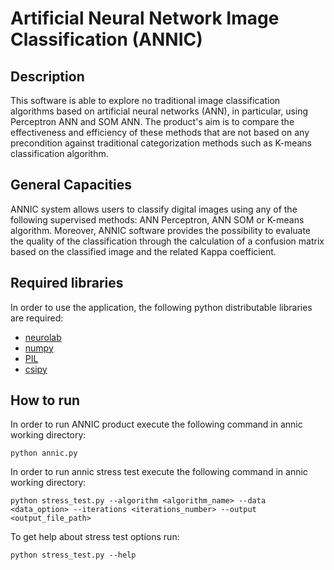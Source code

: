 # Artificial Neural Network Image Classification (ANNIC)


Description
-----
This software is able to explore no traditional image classification algorithms based on artificial neural networks (ANN), in particular, using Perceptron ANN and SOM ANN.
The product's aim is to compare the effectiveness and efficiency of these methods that are not based on any 
precondition against traditional categorization methods such as K-means classification algorithm.


General Capacities
-----
ANNIC system allows users to classify digital images using any of the following supervised methods: ANN Perceptron, ANN SOM or K-means algorithm.
Moreover, ANNIC software provides the possibility to evaluate the quality of the classification through the calculation of a confusion matrix based on the classified image and the related Kappa coefficient.


Required libraries
-----
In order to use the application, the following python distributable libraries are required:

- [neurolab](https://pypi.python.org/pypi/neurolab)
- [numpy](https://pypi.python.org/pypi/numpy)
- [PIL](http://www.pythonware.com/products/pil/)
- [csipy](http://www.scipy.org/install.html)


How to run
-----
In order to run ANNIC product execute the following command in annic working directory:

	python annic.py

In order to run annic stress test execute the following command in annic working directory:

	python stress_test.py --algorithm <algorithm_name> --data <data_option> --iterations <iterations_number> --output <output_file_path>

To get help about stress test options run:

	python stress_test.py --help

